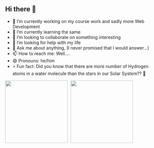 ## Hi there 👋

- 🔭 I’m currently working on my course work and sadly more Web Development
- 🌱 I’m currently learning the same
- 👯 I’m looking to collaborate on something interesting
- 🤔 I’m looking for help with my life
- 💬 Ask me about anything, (I never promised that I would answer...)
- 📫 How to reach me: Well....
- 😄 Pronouns: he/him
- ⚡ Fun fact: Did you know that there are more number of Hydrogen atoms in a water molecule than the stars in our Solar System?? 🌟
<div style="display: flex;">
    <img height=200 align="center" src="https://github-readme-stats.vercel.app/api/?username=balaji1029&show_icons=true&icon_color=79ff97&text_color=ffffff&bg_color=242424&rank_icon=percentile" style="margin-right: 10px;" />
    <img height=200 align="center" src="https://github-readme-stats.vercel.app/api/top-langs?username=balaji1029&layout=compact&langs_count=8&text_color=ffffff&bg_color=242424" />
</div>
